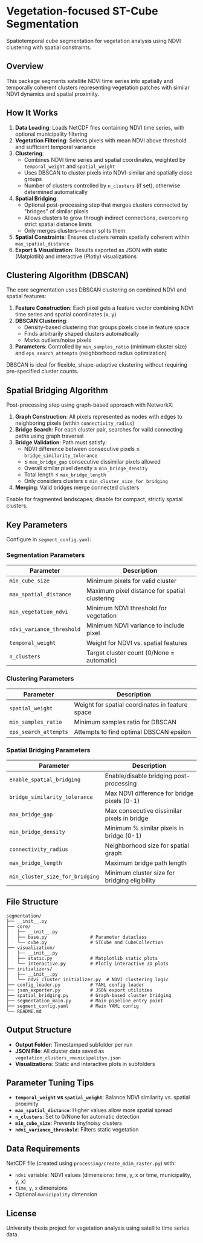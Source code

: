 # Vegetation-focused ST-Cube Segmentation

Spatiotemporal cube segmentation for vegetation analysis using NDVI clustering with spatial constraints.

## Overview

This package segments satellite NDVI time series into spatially and temporally coherent clusters representing vegetation patches with similar NDVI dynamics and spatial proximity.

## How It Works

1. **Data Loading**: Loads NetCDF files containing NDVI time series, with optional municipality filtering
2. **Vegetation Filtering**: Selects pixels with mean NDVI above threshold and sufficient temporal variance
3. **Clustering**: 
   - Combines NDVI time series and spatial coordinates, weighted by `temporal_weight` and `spatial_weight`
   - Uses DBSCAN to cluster pixels into NDVI-similar and spatially close groups
   - Number of clusters controlled by `n_clusters` (if set), otherwise determined automatically
4. **Spatial Bridging**: 
   - Optional post-processing step that merges clusters connected by "bridges" of similar pixels
   - Allows clusters to grow through indirect connections, overcoming strict spatial distance limits
   - Only merges clusters—never splits them
5. **Spatial Constraints**: Ensures clusters remain spatially coherent within `max_spatial_distance`
6. **Export & Visualization**: Results exported as JSON with static (Matplotlib) and interactive (Plotly) visualizations

## Clustering Algorithm (DBSCAN)

The core segmentation uses DBSCAN clustering on combined NDVI and spatial features:

1. **Feature Construction**: Each pixel gets a feature vector combining NDVI time series and spatial coordinates (x, y)
2. **DBSCAN Clustering**: 
   - Density-based clustering that groups pixels close in feature space
   - Finds arbitrarily shaped clusters automatically
   - Marks outliers/noise pixels
3. **Parameters**: Controlled by `min_samples_ratio` (minimum cluster size) and `eps_search_attempts` (neighborhood radius optimization)

DBSCAN is ideal for flexible, shape-adaptive clustering without requiring pre-specified cluster counts.

## Spatial Bridging Algorithm

Post-processing step using graph-based approach with NetworkX:

1. **Graph Construction**: All pixels represented as nodes with edges to neighboring pixels (within `connectivity_radius`)
2. **Bridge Search**: For each cluster pair, searches for valid connecting paths using graph traversal
3. **Bridge Validation**: Path must satisfy:
   - NDVI difference between consecutive pixels ≤ `bridge_similarity_tolerance`
   - ≤ `max_bridge_gap` consecutive dissimilar pixels allowed
   - Overall similar pixel density ≥ `min_bridge_density`
   - Total length ≤ `max_bridge_length`
   - Only considers clusters ≥ `min_cluster_size_for_bridging`
4. **Merging**: Valid bridges merge connected clusters

Enable for fragmented landscapes; disable for compact, strictly spatial clusters.

## Key Parameters

Configure in `segment_config.yaml`:

### Segmentation Parameters
| Parameter | Description |
|-----------|-------------|
| `min_cube_size` | Minimum pixels for valid cluster |
| `max_spatial_distance` | Maximum pixel distance for spatial clustering |
| `min_vegetation_ndvi` | Minimum NDVI threshold for vegetation |
| `ndvi_variance_threshold` | Minimum NDVI variance to include pixel |
| `temporal_weight` | Weight for NDVI vs. spatial features |
| `n_clusters` | Target cluster count (0/None = automatic) |

### Clustering Parameters
| Parameter | Description |
|-----------|-------------|
| `spatial_weight` | Weight for spatial coordinates in feature space |
| `min_samples_ratio` | Minimum samples ratio for DBSCAN |
| `eps_search_attempts` | Attempts to find optimal DBSCAN epsilon |

### Spatial Bridging Parameters
| Parameter | Description |
|-----------|-------------|
| `enable_spatial_bridging` | Enable/disable bridging post-processing |
| `bridge_similarity_tolerance` | Max NDVI difference for bridge pixels (0-1) |
| `max_bridge_gap` | Max consecutive dissimilar pixels in bridge |
| `min_bridge_density` | Minimum % similar pixels in bridge (0-1) |
| `connectivity_radius` | Neighborhood size for spatial graph |
| `max_bridge_length` | Maximum bridge path length |
| `min_cluster_size_for_bridging` | Minimum cluster size for bridging eligibility |


## File Structure

```
segmentation/
├── __init__.py
├── core/
│   ├── __init__.py
│   ├── base.py                # Parameter dataclass
│   └── cube.py                # STCube and CubeCollection
├── visualization/
│   ├── __init__.py
│   ├── static.py              # Matplotlib static plots
│   └── interactive.py         # Plotly interactive 3D plots
├── initializers/
│   ├── __init__.py
│   └── ndvi_cluster_initializer.py  # NDVI clustering logic
├── config_loader.py           # YAML config loader
├── json_exporter.py           # JSON export utilities
├── spatial_bridging.py        # Graph-based cluster bridging
├── segmentation_main.py       # Main pipeline entry point
├── segment_config.yaml        # Main YAML config
└── README.md
```

## Output Structure

- **Output Folder**: Timestamped subfolder per run
- **JSON File**: All cluster data saved as `vegetation_clusters_<municipality>.json`
- **Visualizations**: Static and interactive plots in subfolders

## Parameter Tuning Tips

- **`temporal_weight` vs `spatial_weight`**: Balance NDVI similarity vs. spatial proximity
- **`max_spatial_distance`**: Higher values allow more spatial spread
- **`n_clusters`**: Set to 0/None for automatic detection
- **`min_cube_size`**: Prevents tiny/noisy clusters
- **`ndvi_variance_threshold`**: Filters static vegetation

## Data Requirements

NetCDF file (created using `processing/create_mdim_raster.py`) with:
- `ndvi` variable: NDVI values (dimensions: time, y, x or time, municipality, y, x)
- `time`, `y`, `x` dimensions
- Optional `municipality` dimension

## License

University thesis project for vegetation analysis using satellite time series data.